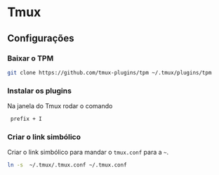 # Tmux


## Configurações

### Baixar o TPM

```bash
git clone https://github.com/tmux-plugins/tpm ~/.tmux/plugins/tpm
```

### Instalar os plugins

Na janela do Tmux rodar o comando 
```bash
 prefix + I
 ```
 
 
 ### Criar o link simbólico
 
 Criar o link simbólico para mandar o `tmux.conf` para a `~`.
 
 ```bash
 ln -s  ~/.tmux/.tmux.conf ~/.tmux.conf  
 ```
